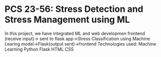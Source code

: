 # PCS 23-56: Stress Detection and Stress Management using ML
In this project, we have integrated ML and web developmen
frontend (receive input)-> sent to flask app->Stress Classification using Machine Learing model->Flask(output sent)->frontend
Technologies used:
Machine Learning 
Python
Flask
HTML
CSS
